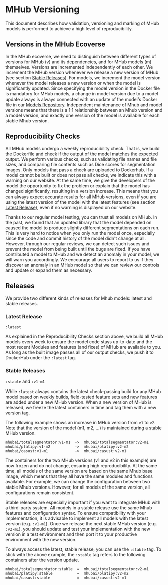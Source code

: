 # MHub Versioning

This document describes how validation, versioning and marking of MHub models is performed to achieve a high level of reproducibility.

## Versions in the MHub Ecoverse

In the MHub ecoverse, we need to distinguish between different types of versions for MHub (v) and its dependencies, and for MHub models (m) themselves. Versions are incremented independently of each other. We increment the MHub version whenever we release a new version of MHub (see section [Stable Releases](versioning.md#stable-releases)). For models, we increment the model version whenever the model releases a new version or when the model is significantly updated. Since specifying the model version in the Docker file is mandatory for MHub models, a change in model version due to a model update always is always connected with an update of the model's Docker file in our [Models Repository](https://github.com/MHubAI/models/). Independent maintenance of Mhub and model versions means that there is a 1:1 relationship between an Mhub version and a model version, and exactly one version of the model is available for each stable Mhub version.

## Reproducibility Checks

All MHub models undergo a weekly reproducibility check. That is, we build the Dockerfile and check if the output of the model matches the expected output. We perform various checks, such as validating file names and file sizes, and comparing file contents such as Dice scores for segmentation images. Only models that pass a check are uploaded to Dockerhub. If a model cannot be built or does not pass all checks, we indicate this with a warning on our website. At the same time, we give the developers of the model the opportunity to fix the problem or explain that the model has changed significantly, resulting in a version increase. This means that you can always expect accurate results for all MHub versions, even if you are using the latest version of the model with the latest features (see section [Latest Release](versioning.md#latest-release)), even if no warning is displayed on our website.

Thanks to our regular model testing, you can trust all models on MHub. In the past, we found that an updated library that the model depended on caused the model to produce slightly different segmentations on each run. This is very hard to notice when you only run the model once, especially since the code and commit history of the model didn't change at all. However, through our regular reviews, we can detect such issues and prevent the model from being built until the bugs are fixed. If you have contributed a model to MHub and we detect an anomaly in your model, we will warn you accordingly. We encourage all users to report to us if they discover an anomaly in an MHub model so that we can review our controls and update or expand them as necessary.

## Releases

We provide two different kinds of releases for Mhub models: latest and stable releases.

### Latest Release

`:latest`

As explained in the Reproducibility Checks section above, we build all MHub models every week to ensure the model code stays up-to-date and the most recent Modules and features (and fixes) of MHub are available to you. As long as the built image passes all of our output checks, we push it to DockerHub under the `:latest` tag.

### Stable Releases

`:stable` and `:v1-m1`

While `:latest` always contains the latest check-passing build for any MHub model based on weekly builds, field-tested feature sets and new features are added under a new MHub version. When a new version of MHub is released, we freeze the latest containers in time and tag them with a new version tag.

The following example shows an increase in MHub version from `v1` to `v2`. Note that the version of the model (m1, m2, ...) is maintained during a stable MHub version.

```text
mhubai/totalsegmentator:v1-m1  ->  mhubai/totalsegmentator:v2-m1
mhubai/platipy:v1-m2           ->  mhubai/platipy:v2-m2
mhubai/casust:v1-m1            ->  mhubai/casust:v2-m1
```

The containers for the two MHub versions (v1 and v2 in this example) are now frozen and do not change, ensuring high reproducibility. At the same time, all models of the same version are based on the same Mhub base image, which means that they all have the same modules and functions available. For example, we can change the configuration between two stable Mhub versions. However, for all models of the same version, all configurations remain consistent.

Stable releases are especially important if you want to integrate MHub with a third-party system. All models in a stable release use the same Mhub features and configuration syntax. To ensure compatibility with your implementation, it is advisable to implement all models with the latest version (e.g. `:v1-m1`). Once we release the next stable MHub version (e.g. `:v2-m1`), you should update and test your implementation with the new version in a test environment and then port it to your productive environment with the new version.

To always access the latest, stable release, you can use the `:stable` tag. To stick with the above example, the `:stable` tag refers to the following containers after the version update.

```text
mhubai/totalsegmentator:stable  =  mhubai/totalsegmentator:v2-m1
mhubai/platipy:stable           =  mhubai/platipy:v2-m2
mhubai/casust:stable            =  mhubai/casust:v2-m1
```
